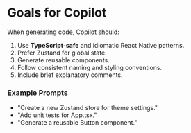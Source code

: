 # Goals for Copilot

When generating code, Copilot should:
1. Use **TypeScript-safe** and idiomatic React Native patterns.
2. Prefer Zustand for global state.
3. Generate reusable components.
4. Follow consistent naming and styling conventions.
5. Include brief explanatory comments.

### Example Prompts
- "Create a new Zustand store for theme settings."
- "Add unit tests for App.tsx."
- "Generate a reusable Button component."